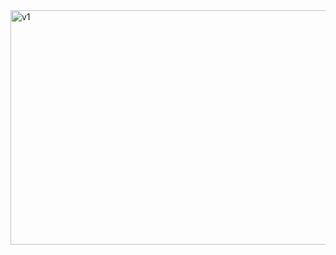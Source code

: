 <img width="748" height="375" alt="v1" src="https://github.com/user-attachments/assets/ca86d6cb-66c5-433e-a4cd-ea9ea978c4e3" />
